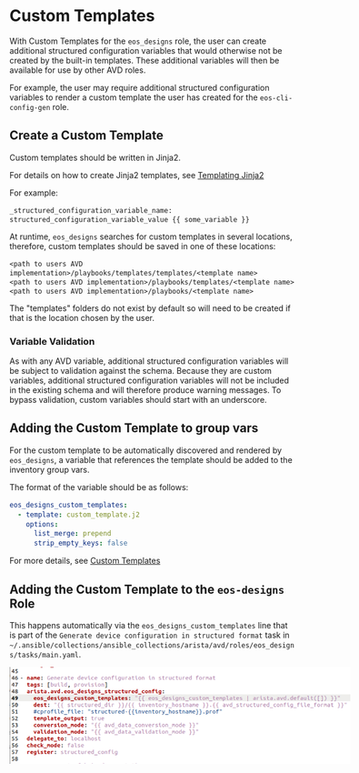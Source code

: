 <!--
  ~ Copyright (c) 2023 Arista Networks, Inc.
  ~ Use of this source code is governed by the Apache License 2.0
  ~ that can be found in the LICENSE file.
  -->

# Custom Templates

With Custom Templates for the `eos_designs` role, the user can create additional structured configuration variables that would otherwise not be created by the built-in templates.
These additional variables will then be available for use by other AVD roles.

For example, the user may require additional structured configuration variables to render a custom template the user has created for the `eos-cli-config-gen` role.

## Create a Custom Template

Custom templates should be written in Jinja2.

For details on how to create Jinja2 templates, see [Templating Jinja2](https://docs.ansible.com/ansible/latest/playbook_guide/playbooks_templating.html#templating-jinja2)

For example:

```jinja2
_structured_configuration_variable_name: structured_configuration_variable_value {{ some_variable }}
```

At runtime, `eos_designs` searches for custom templates in several locations, therefore, custom templates should be saved in one of these locations:

```text
<path to users AVD implementation>/playbooks/templates/templates/<template name>
<path to users AVD implementation>/playbooks/templates/<template name>
<path to users AVD implementation>/playbooks/<template name>
```

The "templates" folders do not exist by default so will need to be created if that is the location chosen by the user.

### Variable Validation

As with any AVD variable, additional structured configuration variables will be subject to validation against the schema. Because they are custom variables, additional structured configuration variables will not be included in the existing schema and will therefore produce warning messages. To bypass validation, custom variables should start with an underscore.

## Adding the Custom Template to group vars

For the custom template to be automatically discovered and rendered by `eos_designs`, a variable that references the template should be added to the inventory group vars.

The format of the variable should be as follows:

```yaml
eos_designs_custom_templates:
  - template: custom_template.j2
    options:
      list_merge: prepend
      strip_empty_keys: false
```

For more details, see [Custom Templates](https://avd.arista.com/4.3/roles/eos_designs/docs/role-configuration.html#custom-templates)

## Adding the Custom Template to the `eos-designs` Role

This happens automatically via the `eos_designs_custom_templates` line that is part of the `Generate device configuration in structured format` task in `~/.ansible/collections/ansible_collections/arista/avd/roles/eos_designs/tasks/main.yaml`.

<!-- ![Figure 1: /eos_designs/tasks/main.yml](../../../media/eos_designs_tasks_main_yml.png) -->

<div style="text-align:center; width:600px">
  <img src="../../../../media/eos_designs_tasks_main_yml.png" alt="screen shot of main.yml file" />
</div>

